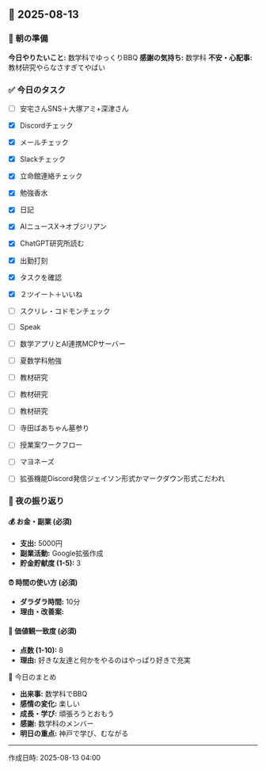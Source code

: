 ## 📅 2025-08-13

### 🌅 朝の準備
**今日やりたいこと:** 数学科でゆっくりBBQ
**感謝の気持ち:** 数学科
**不安・心配事:** 教材研究やらなさすぎてやばい

### ✅ 今日のタスク
- [ ] 安宅さんSNS＋大塚アミ+深津さん
- [x] Discordチェック
- [x] メールチェック
- [x] Slackチェック
- [x] 立命館連絡チェック
- [x] 勉強香水
- [x] 日記
- [x] AIニュースX→オブジリアン
- [x] ChatGPT研究所読む
- [x] 出勤打刻
- [x] タスクを確認
- [x] ２ツイート＋いいね
- [ ] スクリレ・コドモンチェック
- [ ] Speak
- [ ] 数学アプリとAI連携MCPサーバー
- [ ] 夏数学科勉強
- [ ] 教材研究
- [ ] 教材研究
- [ ] 教材研究
- [ ] 寺田ばあちゃん墓参り
- [ ] 授業案ワークフロー
- [ ] マヨネーズ
- [ ] 拡張機能Discord発信ジェイソン形式かマークダウン形式こだわれ


### 🌙 夜の振り返り

#### 💰 お金・副業 (必須)
- **支出:** 5000円
- **副業活動:** Google拡張作成
- **貯金貯献度 (1-5):** 3

#### ⏰ 時間の使い方 (必須)
- **ダラダラ時間:** 10分
- **理由・改善案:** 

#### 🎯 価値観一致度 (必須)
- **点数 (1-10):** 8
- **理由:** 好きな友達と何かをやるのはやっぱり好きで充実

📝 今日のまとめ
- **出来事:** 数学科でBBQ
- **感情の変化:** 楽しい
- **成長・学び:** 頑張ろうとおもう
- **感謝:** 数学科のメンバー
- **明日の重点:** 
神戸で学び、むながる

---
作成日時: 2025-08-13 04:00